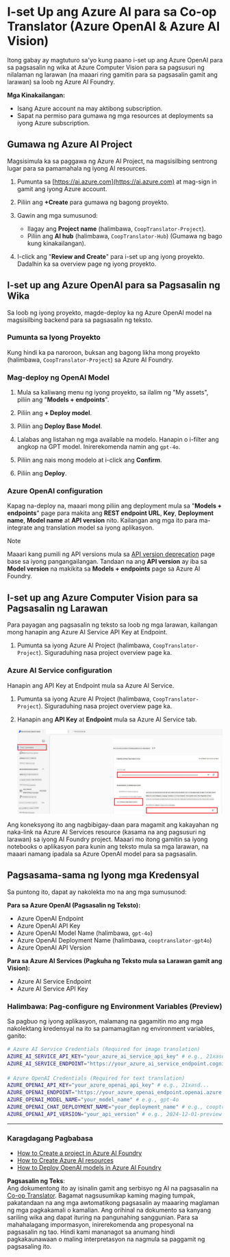 <!--
CO_OP_TRANSLATOR_METADATA:
{
  "original_hash": "b58d7c3cb4210697a073d20eb3064945",
  "translation_date": "2025-06-12T11:56:41+00:00",
  "source_file": "getting_started/set-up-azure-ai.md",
  "language_code": "tl"
}
-->
# I-set Up ang Azure AI para sa Co-op Translator (Azure OpenAI & Azure AI Vision)

Itong gabay ay magtuturo sa'yo kung paano i-set up ang Azure OpenAI para sa pagsasalin ng wika at Azure Computer Vision para sa pagsusuri ng nilalaman ng larawan (na maaari ring gamitin para sa pagsasalin gamit ang larawan) sa loob ng Azure AI Foundry.

**Mga Kinakailangan:**
- Isang Azure account na may aktibong subscription.
- Sapat na permiso para gumawa ng mga resources at deployments sa iyong Azure subscription.

## Gumawa ng Azure AI Project

Magsisimula ka sa paggawa ng Azure AI Project, na magsisilbing sentrong lugar para sa pamamahala ng iyong AI resources.

1. Pumunta sa [https://ai.azure.com](https://ai.azure.com) at mag-sign in gamit ang iyong Azure account.

1. Piliin ang **+Create** para gumawa ng bagong proyekto.

1. Gawin ang mga sumusunod:
   - Ilagay ang **Project name** (halimbawa, `CoopTranslator-Project`).
   - Piliin ang **AI hub** (halimbawa, `CoopTranslator-Hub`) (Gumawa ng bago kung kinakailangan).

1. I-click ang "**Review and Create**" para i-set up ang iyong proyekto. Dadalhin ka sa overview page ng iyong proyekto.

## I-set up ang Azure OpenAI para sa Pagsasalin ng Wika

Sa loob ng iyong proyekto, magde-deploy ka ng Azure OpenAI model na magsisilbing backend para sa pagsasalin ng teksto.

### Pumunta sa Iyong Proyekto

Kung hindi ka pa naroroon, buksan ang bagong likha mong proyekto (halimbawa, `CoopTranslator-Project`) sa Azure AI Foundry.

### Mag-deploy ng OpenAI Model

1. Mula sa kaliwang menu ng iyong proyekto, sa ilalim ng "My assets", piliin ang "**Models + endpoints**".

1. Piliin ang **+ Deploy model**.

1. Piliin ang **Deploy Base Model**.

1. Lalabas ang listahan ng mga available na modelo. Hanapin o i-filter ang angkop na GPT model. Inirerekomenda namin ang `gpt-4o`.

1. Piliin ang nais mong modelo at i-click ang **Confirm**.

1. Piliin ang **Deploy**.

### Azure OpenAI configuration

Kapag na-deploy na, maaari mong piliin ang deployment mula sa "**Models + endpoints**" page para makita ang **REST endpoint URL**, **Key**, **Deployment name**, **Model name** at **API version** nito. Kailangan ang mga ito para ma-integrate ang translation model sa iyong aplikasyon.

> [!NOTE]
> Maaari kang pumili ng API versions mula sa [API version deprecation](https://learn.microsoft.com/azure/ai-services/openai/api-version-deprecation) page base sa iyong pangangailangan. Tandaan na ang **API version** ay iba sa **Model version** na makikita sa **Models + endpoints** page sa Azure AI Foundry.

## I-set up ang Azure Computer Vision para sa Pagsasalin ng Larawan

Para payagan ang pagsasalin ng teksto sa loob ng mga larawan, kailangan mong hanapin ang Azure AI Service API Key at Endpoint.

1. Pumunta sa iyong Azure AI Project (halimbawa, `CoopTranslator-Project`). Siguraduhing nasa project overview page ka.

### Azure AI Service configuration

Hanapin ang API Key at Endpoint mula sa Azure AI Service.

1. Pumunta sa iyong Azure AI Project (halimbawa, `CoopTranslator-Project`). Siguraduhing nasa project overview page ka.

1. Hanapin ang **API Key** at **Endpoint** mula sa Azure AI Service tab.

    ![Find API Key and Endpoint](../../../translated_images/find-azure-ai-info.60f8299be786dd67e61e2c79b4b9ea1f7694e6c0923f17a90bc6abf9d5f1dbd7.tl.png)

Ang koneksyong ito ang nagbibigay-daan para magamit ang kakayahan ng naka-link na Azure AI Services resource (kasama na ang pagsusuri ng larawan) sa iyong AI Foundry project. Maaari mo itong gamitin sa iyong notebooks o aplikasyon para kunin ang teksto mula sa mga larawan, na maaari namang ipadala sa Azure OpenAI model para sa pagsasalin.

## Pagsasama-sama ng Iyong mga Kredensyal

Sa puntong ito, dapat ay nakolekta mo na ang mga sumusunod:

**Para sa Azure OpenAI (Pagsasalin ng Teksto):**
- Azure OpenAI Endpoint
- Azure OpenAI API Key
- Azure OpenAI Model Name (halimbawa, `gpt-4o`)
- Azure OpenAI Deployment Name (halimbawa, `cooptranslator-gpt4o`)
- Azure OpenAI API Version

**Para sa Azure AI Services (Pagkuha ng Teksto mula sa Larawan gamit ang Vision):**
- Azure AI Service Endpoint
- Azure AI Service API Key

### Halimbawa: Pag-configure ng Environment Variables (Preview)

Sa pagbuo ng iyong aplikasyon, malamang na gagamitin mo ang mga nakolektang kredensyal na ito sa pamamagitan ng environment variables, ganito:

```bash
# Azure AI Service Credentials (Required for image translation)
AZURE_AI_SERVICE_API_KEY="your_azure_ai_service_api_key" # e.g., 21xasd...
AZURE_AI_SERVICE_ENDPOINT="https://your_azure_ai_service_endpoint.cognitiveservices.azure.com/"

# Azure OpenAI Credentials (Required for text translation)
AZURE_OPENAI_API_KEY="your_azure_openai_api_key" # e.g., 21xasd...
AZURE_OPENAI_ENDPOINT="https://your_azure_openai_endpoint.openai.azure.com/"
AZURE_OPENAI_MODEL_NAME="your_model_name" # e.g., gpt-4o
AZURE_OPENAI_CHAT_DEPLOYMENT_NAME="your_deployment_name" # e.g., cooptranslator-gpt4o
AZURE_OPENAI_API_VERSION="your_api_version" # e.g., 2024-12-01-preview
```

---

### Karagdagang Pagbabasa

- [How to Create a project in Azure AI Foundry](https://learn.microsoft.com/azure/ai-foundry/how-to/create-projects?tabs=ai-studio)
- [How to Create Azure AI resources](https://learn.microsoft.com/azure/ai-foundry/how-to/create-azure-ai-resource?tabs=portal)
- [How to Deploy OpenAI models in Azure AI Foundry](https://learn.microsoft.com/en-us/azure/ai-foundry/how-to/deploy-models-openai)

**Pagsasalin ng Teks**:  
Ang dokumentong ito ay isinalin gamit ang serbisyo ng AI na pagsasalin na [Co-op Translator](https://github.com/Azure/co-op-translator). Bagamat nagsusumikap kaming maging tumpak, pakatandaan na ang mga awtomatikong pagsasalin ay maaaring maglaman ng mga pagkakamali o kamalian. Ang orihinal na dokumento sa kanyang sariling wika ang dapat ituring na pangunahing sanggunian. Para sa mahahalagang impormasyon, inirerekomenda ang propesyonal na pagsasalin ng tao. Hindi kami mananagot sa anumang hindi pagkakaunawaan o maling interpretasyon na nagmula sa paggamit ng pagsasaling ito.